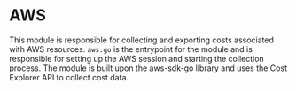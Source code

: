 # AWS

This module is responsible for collecting and exporting costs associated with AWS resources.
`aws.go` is the entrypoint for the module and is responsible for setting up the AWS session and starting the collection process.
The module is built upon the aws-sdk-go library and uses the Cost Explorer API to collect cost data.

